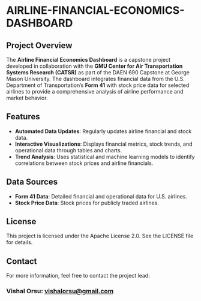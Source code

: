 # AIRLINE-FINANCIAL-ECONOMICS-DASHBOARD
## Project Overview
The **Airline Financial Economics Dashboard** is a capstone project developed in collaboration with the **GMU Center for Air Transportation Systems Research (CATSR)** as part of the DAEN 690 Capstone at George Mason University. The dashboard integrates financial data from the U.S. Department of Transportation’s **Form 41** with stock price data for selected airlines to provide a comprehensive analysis of airline performance and market behavior.

## Features
- **Automated Data Updates**: Regularly updates airline financial and stock data.
- **Interactive Visualizations**: Displays financial metrics, stock trends, and operational data through tables and charts.
- **Trend Analysis**: Uses statistical and machine learning models to identify correlations between stock prices and airline financials.

## Data Sources
- **Form 41 Data**: Detailed financial and operational data for U.S. airlines.
- **Stock Price Data**: Stock prices for publicly traded airlines.

## License
This project is licensed under the Apache License 2.0. See the LICENSE file for details.

## Contact
For more information, feel free to contact the project lead:

### Vishal Orsu: vishalorsu@gmail.com
